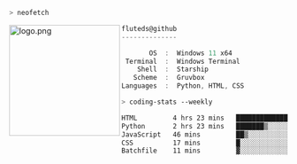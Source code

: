 ```zsh
> neofetch
```

<!--img align="left" src="https://github.com/fluteds.png" alt="logo.png" width="200"/>-->
<img align="left" src="https://external-content.duckduckgo.com/iu/?u=https%3A%2F%2F78.media.tumblr.com%2F975fca5f82161b190efdcaa05ffbd4ec%2Ftumblr_p6q6m9TJF01x3p3jmo1_500.png&f=1&nofb=1" alt="logo.png" width="200"/>

```csharp
fluteds@github
--------------

       OS  :  Windows 11 x64
 Terminal  :  Windows Terminal
    Shell  :  Starship
   Scheme  :  Gruvbox
Languages  :  Python, HTML, CSS
```

```zsh
> coding-stats --weekly
```

<!--START_SECTION:waka-->

```txt
HTML         4 hrs 23 mins   █████████████▒░░░░░░░░░░░   52.99 %
Python       2 hrs 23 mins   ███████▒░░░░░░░░░░░░░░░░░   28.82 %
JavaScript   46 mins         ██▒░░░░░░░░░░░░░░░░░░░░░░   09.42 %
CSS          17 mins         █░░░░░░░░░░░░░░░░░░░░░░░░   03.55 %
Batchfile    11 mins         ▓░░░░░░░░░░░░░░░░░░░░░░░░   02.32 %
```

<!--END_SECTION:waka-->
